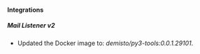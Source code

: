 #### Integrations
##### Mail Listener v2
- Updated the Docker image to: *demisto/py3-tools:0.0.1.29101*.
